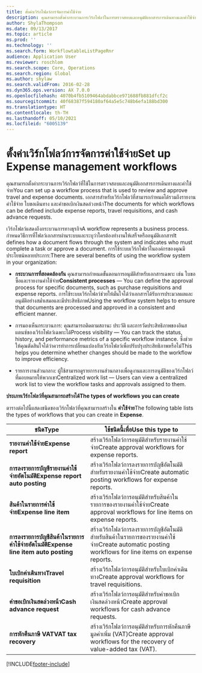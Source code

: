 ```yaml
---
title: ตั้งค่าเวิร์กโฟลว์การจัดการค่าใช้จ่าย
description: คุณสามารถตั้งค่ากระบวนการเวิร์กโฟลว์ในการตรวจสอบและอนุมัติเอกสารการเดินทางและค่าใช้จ่าย
author: ShylaThompson
ms.date: 09/13/2017
ms.topic: article
ms.prod: ''
ms.technology: ''
ms.search.form: WorkflowtableListPageRnr
audience: Application User
ms.reviewer: roschlom
ms.search.scope: Core, Operations
ms.search.region: Global
ms.author: shylaw
ms.search.validFrom: 2016-02-28
ms.dyn365.ops.version: AX 7.0.0
ms.openlocfilehash: 4070b4fb5109464abdabbce971688fb881dfcf2c
ms.sourcegitcommit: 40f68387f594180af64a5e5c748b6efa188bd300
ms.translationtype: HT
ms.contentlocale: th-TH
ms.lasthandoff: 05/10/2021
ms.locfileid: "6005139"
---
```

# <a name="set-up-expense-management-workflows"></a><span data-ttu-id="816a5-103">ตั้งค่าเวิร์กโฟลว์การจัดการค่าใช้จ่าย</span><span class="sxs-lookup"><span data-stu-id="816a5-103">Set up Expense management workflows</span></span>

<span data-ttu-id="816a5-104">คุณสามารถตั้งค่ากระบวนการเวิร์กโฟลว์ที่ใช้ในการตรวจสอบและอนุมัติเอกสารการเดินทางและค่าใช้จ่าย</span><span class="sxs-lookup"><span data-stu-id="816a5-104">You can set up a workflow process that is used to review and approve travel and expense documents.</span></span> <span data-ttu-id="816a5-105">เอกสารสำหรับเวิร์กโฟลว์ที่สามารถกำหนดได้รวมถึงรายงานค่าใช้จ่าย ใบขอเดินทาง และคำขอเบิกเงินสดล่วงหน้า</span><span class="sxs-lookup"><span data-stu-id="816a5-105">The documents for which workflows can be defined include expense reports, travel requisitions, and cash advance requests.</span></span>

<span data-ttu-id="816a5-106">เวิร์กโฟลว์แสดงถึงกระบวนการทางธุรกิจ</span><span class="sxs-lookup"><span data-stu-id="816a5-106">A workflow represents a business process.</span></span> <span data-ttu-id="816a5-107">กำหนดวิธีการที่โฟลว์เอกสารผ่านระบบและระบุว่าใครต้องทำงานให้เสร็จหรืออนุมัติเอกสาร</span><span class="sxs-lookup"><span data-stu-id="816a5-107">It defines how a document flows through the system and indicates who must complete a task or approve a document.</span></span> <span data-ttu-id="816a5-108">การใช้ระบบเวิร์กโฟลว์ในองค์กรของคุณมีประโยชน์หลายประการ:</span><span class="sxs-lookup"><span data-stu-id="816a5-108">There are several benefits of using the workflow system in your organization:</span></span>

-   <span data-ttu-id="816a5-109">**กระบวนการที่สอดคล้องกัน** คุณสามารถกำหนดขั้นตอนการอนุมัติสำหรับเอกสารเฉพาะ เช่น ใบขอซื้อและรายงานค่าใช้จ่าย</span><span class="sxs-lookup"><span data-stu-id="816a5-109">**Consistent processes** — You can define the approval process for specific documents, such as purchase requisitions and expense reports.</span></span> <span data-ttu-id="816a5-110">การใช้ระบบเวิร์กโฟลว์ช่วยให้มั่นใจได้ว่าเอกสารได้รับการประมวลผลและอนุมัติอย่างสม่ำเสมอและมีประสิทธิภาพ</span><span class="sxs-lookup"><span data-stu-id="816a5-110">Using the workflow system helps to ensure that documents are processed and approved in a consistent and efficient manner.</span></span>

-   <span data-ttu-id="816a5-111">การมองเห็นกระบวนการ: คุณสามารถติดตามสถานะ ประวัติ และการวัดประสิทธิภาพของอินสแตนซ์ของเวิร์กโฟลว์เฉพาะได้</span><span class="sxs-lookup"><span data-stu-id="816a5-111">Process visibility — You can track the status, history, and performance metrics of a specific workflow instance.</span></span> <span data-ttu-id="816a5-112">ซึ่งช่วยให้คุณตัดสินใจได้ว่าควรทำการเปลี่ยนแปลงกับเวิร์กโฟลว์เพื่อปรับปรุงประสิทธิภาพหรือไม่</span><span class="sxs-lookup"><span data-stu-id="816a5-112">This helps you determine whether changes should be made to the workflow to improve efficiency.</span></span>

-   <span data-ttu-id="816a5-113">รายการงานส่วนกลาง: ผู้ใช้สามารถดูรายการงานส่วนกลางเพื่อดูงานและการอนุมัติของเวิร์กโฟลว์ที่มอบหมายให้พวกเขา</span><span class="sxs-lookup"><span data-stu-id="816a5-113">Centralized work list — Users can view a centralized work list to view the workflow tasks and approvals assigned to them.</span></span> 

<span data-ttu-id="816a5-114">**ประเภทเวิร์กโฟลว์ที่คุณสามารถสร้างได้**</span><span class="sxs-lookup"><span data-stu-id="816a5-114">**The types of workflows you can create**</span></span>

<span data-ttu-id="816a5-115">ตารางต่อไปนี้แสดงชนิดของเวิร์กโฟลว์ที่คุณสามารถสร้างใน **ค่าใช้จ่าย**</span><span class="sxs-lookup"><span data-stu-id="816a5-115">The following table lists the types of workflows that you can create in **Expense**.</span></span>


|              <span data-ttu-id="816a5-116"><strong>ชนิด</strong></span><span class="sxs-lookup"><span data-stu-id="816a5-116"><strong>Type</strong></span></span>              |                   <span data-ttu-id="816a5-117"><strong>ใช้ชนิดนี้เพื่อ</strong></span><span class="sxs-lookup"><span data-stu-id="816a5-117"><strong>Use this type to</strong></span></span>                   |
|-------------------------------------------------|-----------------------------------------------------------------------|
|         <span data-ttu-id="816a5-118"><strong>รายงานค่าใช้จ่าย</strong></span><span class="sxs-lookup"><span data-stu-id="816a5-118"><strong>Expense report</strong></span></span>         |            <span data-ttu-id="816a5-119">สร้างเวิร์กโฟลว์การอนุมัติสำหรับรายงานค่าใช้จ่าย</span><span class="sxs-lookup"><span data-stu-id="816a5-119">Create approval workflows for expense reports.</span></span>             |
|  <span data-ttu-id="816a5-120"><strong>การลงรายการบัญชีรายงานค่าใช้จ่ายอัตโนมัติ</strong></span><span class="sxs-lookup"><span data-stu-id="816a5-120"><strong>Expense report auto posting</strong></span></span>   |        <span data-ttu-id="816a5-121">สร้างเวิร์กโฟลว์การลงรายการบัญชีอัตโนมัติสำหรับรายงานค่าใช้จ่าย</span><span class="sxs-lookup"><span data-stu-id="816a5-121">Create automatic posting workflows for expense reports.</span></span>        |
|       <span data-ttu-id="816a5-122"><strong>สินค้าในรายการค่าใช้จ่าย</strong></span><span class="sxs-lookup"><span data-stu-id="816a5-122"><strong>Expense line item</strong></span></span>        |     <span data-ttu-id="816a5-123">สร้างเวิร์กโฟลว์การอนุมัติสำหรับสินค้าในรายการของรายงานค่าใช้จ่าย</span><span class="sxs-lookup"><span data-stu-id="816a5-123">Create approval workflows for line items on expense reports.</span></span>      |
| <span data-ttu-id="816a5-124"><strong>การลงรายการบัญชีสินค้าในรายการค่าใช้จ่ายอัตโนมัติ</strong></span><span class="sxs-lookup"><span data-stu-id="816a5-124"><strong>Expense line item auto posting</strong></span></span> | <span data-ttu-id="816a5-125">สร้างเวิร์กโฟลว์การลงรายการบัญชีอัตโนมัติสำหรับสินค้าในรายการของรายงานค่าใช้จ่าย</span><span class="sxs-lookup"><span data-stu-id="816a5-125">Create automatic posting workflows for line items on expense reports.</span></span> |
|       <span data-ttu-id="816a5-126"><strong>ใบเบิกค่าเดินทาง</strong></span><span class="sxs-lookup"><span data-stu-id="816a5-126"><strong>Travel requisition</strong></span></span>       |          <span data-ttu-id="816a5-127">สร้างเวิร์กโฟลว์การอนุมัติสำหรับใบเบิกค่าเดินทาง</span><span class="sxs-lookup"><span data-stu-id="816a5-127">Create approval workflows for travel requisitions.</span></span>           |
|      <span data-ttu-id="816a5-128"><strong>คำขอเบิกเงินสดล่วงหน้า</strong></span><span class="sxs-lookup"><span data-stu-id="816a5-128"><strong>Cash advance request</strong></span></span>      |         <span data-ttu-id="816a5-129">สร้างเวิร์กโฟลว์การอนุมัติสำหรับคำขอเบิกเงินสดล่วงหน้า</span><span class="sxs-lookup"><span data-stu-id="816a5-129">Create approval workflows for cash advance requests.</span></span>          |
|        <span data-ttu-id="816a5-130"><strong>การหักคืนภาษี VAT</strong></span><span class="sxs-lookup"><span data-stu-id="816a5-130"><strong>VAT tax recovery</strong></span></span>        | <span data-ttu-id="816a5-131">สร้างเวิร์กโฟลว์การอนุมัติสำหรับการหักคืนภาษีมูลค่าเพิ่ม (VAT)</span><span class="sxs-lookup"><span data-stu-id="816a5-131">Create approval workflows for the recovery of value-added tax (VAT).</span></span>  |



[!INCLUDE[footer-include](../includes/footer-banner.md)]